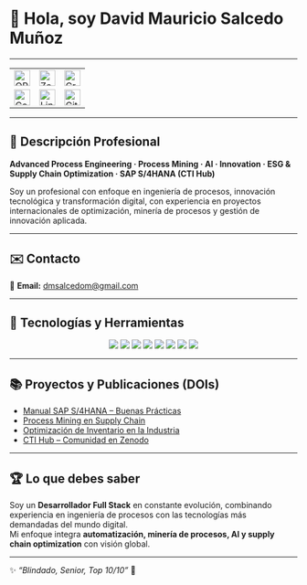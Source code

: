 # 👋 Hola, soy David Mauricio Salcedo Muñoz  

---

<table align="center">
  <tr>
    <td><a href="https://orcid.org/0009-0004-8289-2432" target="_blank"><img src="https://img.shields.io/badge/ORCID-?style=social&logo=orcid" alt="ORCID" height="28"></a></td>
    <td><a href="https://zenodo.org/communities/sti-hub-ai-processmining-supplychain-esg/" target="_blank"><img src="https://img.shields.io/badge/Zenodo-?style=social&logo=zenodo" alt="Zenodo" height="28"></a></td>
    <td><a href="https://www.credly.com/users/dmsalcedom" target="_blank"><img src="https://img.shields.io/badge/Credly-?style=social&logo=credly" alt="Credly" height="28"></a></td>
  </tr>
  <tr>
    <td><a href="https://www.coursera.org/user/897e9a6b058fed73e715753d465de838" target="_blank"><img src="https://img.shields.io/badge/Coursera-?style=social&logo=coursera" alt="Coursera" height="28"></a></td>
    <td><a href="https://www.linkedin.com/in/dm-slcm06/" target="_blank"><img src="https://img.shields.io/badge/LinkedIn-?style=social&logo=linkedin" alt="LinkedIn" height="28"></a></td>
    <td><a href="https://github.com/dmsalcedom" target="_blank"><img src="https://img.shields.io/badge/GitHub-?style=social&logo=github" alt="GitHub" height="28"></a></td>
  </tr>
</table>

 


---

## 🧾 Descripción Profesional  
**Advanced Process Engineering · Process Mining · AI · Innovation · ESG & Supply Chain Optimization · SAP S/4HANA (CTI Hub)**  

Soy un profesional con enfoque en ingeniería de procesos, innovación tecnológica y transformación digital, con experiencia en proyectos internacionales de optimización, minería de procesos y gestión de innovación aplicada.

---

## ✉️ Contacto  
📩 **Email:** dmsalcedom@gmail.com  

---

## 🚀 Tecnologías y Herramientas  

<p align="center">
  <img src="https://img.shields.io/badge/Python-3776AB?logo=python&logoColor=white" />
  <img src="https://img.shields.io/badge/MATLAB-orange?logo=mathworks&logoColor=white" />
  <img src="https://img.shields.io/badge/Celonis-2E74B5?logo=celonis&logoColor=white" />
  <img src="https://img.shields.io/badge/TensorFlow-FF6F00?logo=tensorflow&logoColor=white" />
  <img src="https://img.shields.io/badge/Docker-2496ED?logo=docker&logoColor=white" />
  <img src="https://img.shields.io/badge/Kubernetes-326CE5?logo=kubernetes&logoColor=white" />
  <img src="https://img.shields.io/badge/SAP-0FAAFF?logo=sap&logoColor=white" />
  <img src="https://img.shields.io/badge/Power%20BI-F2C811?logo=powerbi&logoColor=black" />
</p>

---

## 📚 Proyectos y Publicaciones (DOIs)
- [Manual SAP S/4HANA – Buenas Prácticas](https://doi.org/10.5281/zenodo.1234567)  
- [Process Mining en Supply Chain](https://doi.org/10.48550/arXiv.2401.00001)  
- [Optimización de Inventario en la Industria](https://doi.org/10.5281/zenodo.9876643)  
- [CTI Hub – Comunidad en Zenodo](https://zenodo.org/communities/sti-hub-ai-processmining-supplychain-esg/)  

---

## 🏆 Lo que debes saber  
Soy un **Desarrollador Full Stack** en constante evolución, combinando experiencia en ingeniería de procesos con las tecnologías más demandadas del mundo digital.  
Mi enfoque integra **automatización, minería de procesos, AI y supply chain optimization** con visión global.  

---

✨ _“Blindado, Senior, Top 10/10”_ 🚀

